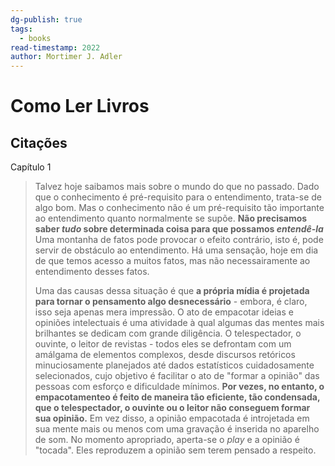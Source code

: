 ```yaml
---
dg-publish: true
tags:
  - books
read-timestamp: 2022
author: Mortimer J. Adler
---
```


# Como Ler Livros

## Citações

Capítulo 1

> Talvez hoje saibamos mais sobre o mundo do que no passado. Dado que o conhecimento é pré-requisito para o entendimento, trata-se de algo bom. Mas o conhecimento não é um pré-requisito tão importante ao entendimento quanto normalmente se supõe. **Não precisamos saber _tudo_ sobre determinada coisa para que possamos _entendê-la_** Uma montanha de fatos pode provocar o efeito contrário, isto é, pode servir de obstáculo ao entendimento. Há uma sensação, hoje em dia de que temos acesso a muitos fatos, mas não necessairamente ao entendimento desses fatos.
>
> Uma das causas dessa situação é que **a própria mídia é projetada para tornar o pensamento algo desnecessário** - embora, é claro, isso seja apenas mera impressão. O ato de empacotar ideias e opiniões intelectuais é uma atividade à qual algumas das mentes mais brilhantes se dedicam com grande diligência. O telespectador, o ouvinte, o leitor de revistas - todos eles se defrontam com um amálgama de elementos complexos, desde discursos retóricos minuciosamente planejados até dados estatísticos cuidadosamente selecionados, cujo objetivo é facilitar o ato de "formar a opinião" das pessoas com esforço e dificuldade mínimos. **Por vezes, no entanto, o empacotamenteo é feito de maneira tão eficiente, tão condensada, que o telespectador, o ouvinte ou o leitor não conseguem formar sua opinião.** Em vez disso, a opinião empacotada é introjetada em sua mente mais ou menos com uma gravação é inserida no aparelho de som. No momento apropriado, aperta-se o _play_ e a opinião é "tocada". Eles reproduzem a opinião sem terem pensado a respeito.


